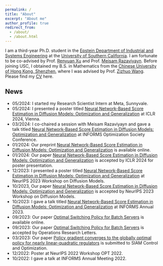 ```yaml
---
permalink: /
title: "About"
excerpt: "About me"
author_profile: true
redirect_from: 
  - /about/
  - /about.html
---
```


I am a third-year Ph.D. student in the [Epstein Department of Industrial and Systems Engineering](https://ise.usc.edu/) at the [University of Southern California](https://usc.edu/). I am fortunate to be co-advised by Prof. [Renyuan Xu](https://renyuanxu.github.io/index.html) and Prof. [Meisam Razaviyayn](https://sites.usc.edu/razaviyayn/). Before joining USC, I obtained my B.S. in Mathematics from the [Chinese University of Hong Kong, Shenzhen](https://cuhk.edu.cn/), where I was advised by Prof. [Zizhuo Wang](https://mypage.cuhk.edu.cn/academics/wangzizhuo/). Please find my [CV](./files/CV_Yinbin_Han_01122024.pdf) here. 

## News
* 05/2024: I started my Research Scientist Intern at Meta, Sunnyvale.
* 05/2024: I presented a poster titled [Neural Network-Based Score Estimation in Diffusion Models: Optimization and Generalization]() at ICLR 2024, Vienna.
* 03/2024: I co-chaired a session with Meisam Razaviyayn and gave a talk titled [Neural Network-Based Score Estimation in Diffusion Models: Optimization and Generalization]() at INFORMS Optimization Society Conference.
* 01/2024: Our preprint [Neural Network-Based Score Estimation in Diffusion Models: Optimization and Generalization](https://arxiv.org/abs/2401.15604) is available online.
* 01/2024: Our paper [Neural Network-Based Score Estimation in Diffusion Models: Optimization and Generalization](https://openreview.net/forum?id=h8GeqOxtd4) is accepted by ICLR 2024 for poster presentation.
* 12/2023: I presented a poster titled [Neural Network-Based Score Estimation in Diffusion Models: Optimization and Generalization]() at NeurIPS 2023 Workshop on Diffusion Models.
* 10/2023, Our paper [Neural Network-Based Score Estimation in Diffusion Models: Optimization and Generalization]() is accepted by NeurIPS 2023 Workshop on Diffusion Models.
* 10/2023: I gave a talk titled [Neural Network-Based Score Estimation in Diffusion Models: Optimization and Generalization]() at INFORMS Annual 2023.
* 09/2023: Our paper [Optimal Switching Policy for Batch Servers](https://www.sciencedirect.com/science/article/abs/pii/S0167637723001578) is available online.
* 09/2023: Our paper [Optimal Switching Policy for Batch Servers](https://www.sciencedirect.com/science/article/abs/pii/S0167637723001578) is accepted by Operations Research Letters.
* 03/2023: Our paper [Policy gradient converges to the globally optimal policy for nearly
linear-quadratic regulators](https://arxiv.org/pdf/2303.08431.pdf) is submitted to SIAM Control and Optimization.
* 12/2022: Poster at NeurIPS 2022 Workshop OPT 2022.
* 10/2022: I gave a talk at INFORMS Annual Meeting 2022.

